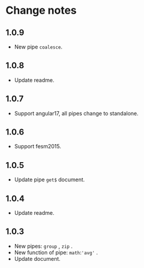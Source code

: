 # Change notes

## 1.0.9

- New pipe `coalesce`.

## 1.0.8

- Update readme.

## 1.0.7

- Support angular17, all pipes change to standalone.

## 1.0.6

- Support fesm2015.

## 1.0.5

- Update pipe `get$` document.

## 1.0.4

- Update readme.

## 1.0.3

- New pipes: `group` , `zip` .
- New function of pipe: `math`:`'avg'` .
- Update document.
